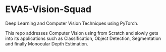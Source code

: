 # EVA5-Vision-Squad
Deep Learning and Computer Vision Techniques using PyTorch.

This repo addresses Computer Vision using from Scratch and slowly gets into its applications such as Classification, Object Detection, Segmentation and finally Monocular Depth Estimation.
